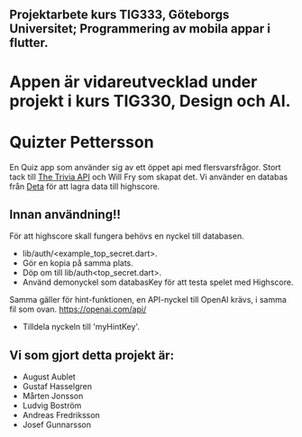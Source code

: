 ## Projektarbete kurs TIG333, Göteborgs Universitet; Programmering av mobila appar i flutter.

# Appen är vidareutvecklad under projekt i kurs TIG330, Design och AI.

# Quizter Pettersson

En Quiz app som använder sig av ett öppet api med flersvarsfrågor. 
Stort tack till [The Trivia API](https://the-trivia-api.com/) och Will Fry som skapat det. 
Vi använder en databas från [Deta](https://deta.sh) för att lagra data till highscore. 


## Innan användning!!
För att highscore skall fungera behövs en nyckel till databasen.
- lib/auth/<example_top_secret.dart>. 
- Gör en kopia på samma plats. 
- Döp om till lib/auth<top_secret.dart>. 
- Använd demonyckel som databasKey för att testa spelet med Highscore.

Samma gäller för hint-funktionen, en API-nyckel till OpenAI krävs, i samma fil som ovan.
https://openai.com/api/
- Tilldela nyckeln till 'myHintKey'.

## Vi som gjort detta projekt är:
 - August Aublet
 - Gustaf Hasselgren
 - Mårten Jonsson
 - Ludvig Boström
 - Andreas Fredriksson
 - Josef Gunnarsson
